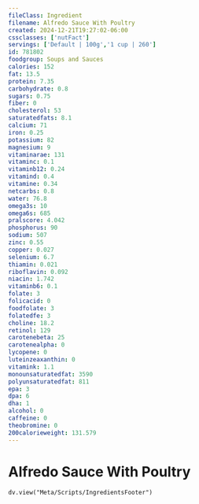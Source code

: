 ```yaml
---
fileClass: Ingredient
filename: Alfredo Sauce With Poultry
created: 2024-12-21T19:27:02-06:00
cssclasses: ['nutFact']
servings: ['Default | 100g','1 cup | 260']
id: 781802
foodgroup: Soups and Sauces
calories: 152
fat: 13.5
protein: 7.35
carbohydrate: 0.8
sugars: 0.75
fiber: 0
cholesterol: 53
saturatedfats: 8.1
calcium: 71
iron: 0.25
potassium: 82
magnesium: 9
vitaminarae: 131
vitaminc: 0.1
vitaminb12: 0.24
vitamind: 0.4
vitamine: 0.34
netcarbs: 0.8
water: 76.8
omega3s: 10
omega6s: 685
pralscore: 4.042
phosphorus: 90
sodium: 507
zinc: 0.55
copper: 0.027
selenium: 6.7
thiamin: 0.021
riboflavin: 0.092
niacin: 1.742
vitaminb6: 0.1
folate: 3
folicacid: 0
foodfolate: 3
folatedfe: 3
choline: 18.2
retinol: 129
carotenebeta: 25
carotenealpha: 0
lycopene: 0
luteinzeaxanthin: 0
vitamink: 1.1
monounsaturatedfat: 3590
polyunsaturatedfat: 811
epa: 3
dpa: 6
dha: 1
alcohol: 0
caffeine: 0
theobromine: 0
200calorieweight: 131.579
---
```


# Alfredo Sauce With Poultry

```dataviewjs
dv.view("Meta/Scripts/IngredientsFooter")
```